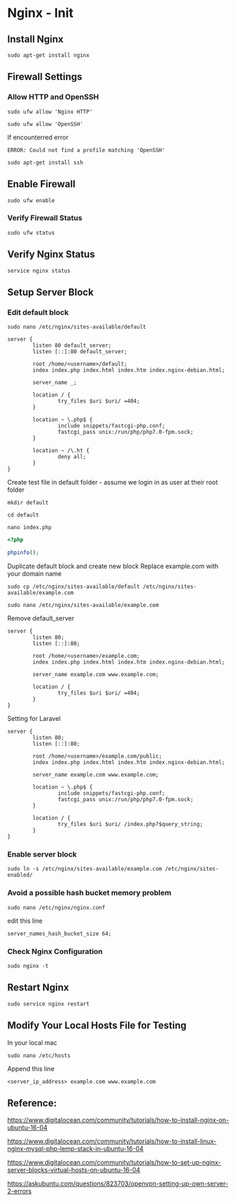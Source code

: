# Nginx - Init

## Install Nginx

`sudo apt-get install nginx`

## Firewall Settings

### Allow HTTP and OpenSSH

`sudo ufw allow 'Nginx HTTP'`

`sudo ufw allow 'OpenSSH'`

If encounterred error

```
ERROR: Could not find a profile matching 'OpenSSH'
```

`sudo apt-get install ssh`

## Enable Firewall

`sudo ufw enable`

### Verify Firewall Status

`sudo ufw status`

## Verify Nginx Status

`service nginx status`

## Setup Server Block

### Edit default block

`sudo nano /etc/nginx/sites-available/default`

```
server {
        listen 80 default_server;
        listen [::]:80 default_server;

        root /home/<username>/default;
        index index.php index.html index.htm index.nginx-debian.html;

        server_name _;

        location / {
                try_files $uri $uri/ =404;
        }

        location ~ \.php$ {
                include snippets/fastcgi-php.conf;
                fastcgi_pass unix:/run/php/php7.0-fpm.sock;
        }

        location ~ /\.ht {
                deny all;
        }
}
```

Create test file in default folder - assume we login in as user at their root folder

`mkdir default`

`cd default`

`nano index.php`

```php
<?php

phpinfo();

```

Duplicate default block and create new block
Replace example.com with your domain name

`sudo cp /etc/nginx/sites-available/default /etc/nginx/sites-available/example.com`

`sudo nano /etc/nginx/sites-available/example.com`

Remove default_server

```
server {
        listen 80;
        listen [::]:80;

        root /home/<username>/example.com;
        index index.php index.html index.htm index.nginx-debian.html;

        server_name example.com www.example.com;

        location / {
                try_files $uri $uri/ =404;
        }
}
```

Setting for Laravel

```
server {
        listen 80;
        listen [::]:80;

        root /home/<username>/example.com/public;
        index index.php index.html index.htm index.nginx-debian.html;

        server_name example.com www.example.com;

        location ~ \.php$ {
                include snippets/fastcgi-php.conf;
                fastcgi_pass unix:/run/php/php7.0-fpm.sock;
        }

        location / {
                try_files $uri $uri/ /index.php?$query_string;
        }
}
```

### Enable server block

`sudo ln -s /etc/nginx/sites-available/example.com /etc/nginx/sites-enabled/`

### Avoid a possible hash bucket memory problem

`sudo nano /etc/nginx/nginx.conf`

edit this line

`server_names_hash_bucket_size 64;`

### Check Nginx Configuration

`sudo nginx -t`

## Restart Nginx

`sudo service nginx restart`

## Modify Your Local Hosts File for Testing

In your local mac

`sudo nano /etc/hosts`

Append this line

```
<server_ip_address> example.com www.example.com
```

## Reference:

https://www.digitalocean.com/community/tutorials/how-to-install-nginx-on-ubuntu-16-04

https://www.digitalocean.com/community/tutorials/how-to-install-linux-nginx-mysql-php-lemp-stack-in-ubuntu-16-04

https://www.digitalocean.com/community/tutorials/how-to-set-up-nginx-server-blocks-virtual-hosts-on-ubuntu-16-04

https://askubuntu.com/questions/823703/openvpn-setting-up-own-server-2-errors


